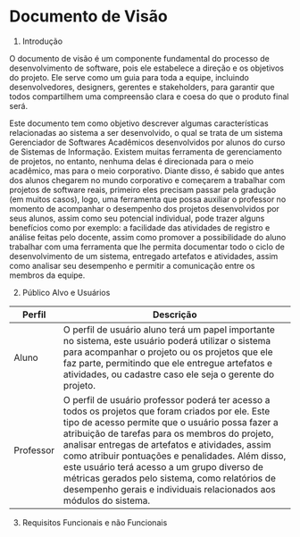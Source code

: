 # Documento de Visão

1. Introdução 

O documento de visão é um componente fundamental do processo de desenvolvimento de software, pois ele estabelece a direção e os objetivos do projeto. Ele serve como um guia para toda a equipe, incluindo desenvolvedores, designers, gerentes e stakeholders, para garantir que todos compartilhem uma compreensão clara e coesa do que o produto final será. 

Este documento tem como objetivo descrever algumas características relacionadas ao sistema a ser desenvolvido, o qual se trata de um sistema Gerenciador de Softwares Acadêmicos desenvolvidos por alunos do curso de Sistemas de Informação. Existem muitas ferramenta de gerenciamento de projetos, no entanto, nenhuma delas é direcionada para o meio acadêmico, mas para o meio corporativo. Diante disso, é sabido que antes dos alunos chegarem no mundo corporativo e começarem a trabalhar com projetos de software reais, primeiro eles precisam passar pela gradução (em muitos casos), logo, uma ferramenta que possa auxiliar o professor no momento de acompanhar o desempenho dos projetos desenvolvidos por seus alunos, assim como seu potencial individual, pode trazer alguns benefícios como por exemplo: a facilidade das atividades de registro e análise feitas pelo docente, assim como promover a possibilidade do aluno trabalhar com uma ferramenta que lhe permita documentar todo o ciclo de desenvolvimento de um sistema, entregado artefatos e atividades, assim como analisar seu desempenho e permitir a comunicação entre os membros da equipe. 

2. Público Alvo e Usuários

| Perfil | Descrição | 
| ------ | --------- |
| Aluno  | O perfil de usuário aluno terá um papel importante no sistema, este usuário poderá utilizar o sistema para acompanhar o projeto ou os projetos que ele faz parte, permitindo que ele entregue artefatos e atividades, ou cadastre caso ele seja o gerente do projeto. |
| Professor | O perfil de usuário professor poderá ter acesso a todos os projetos que foram criados por ele. Este tipo de acesso permite que o usuário possa fazer a atribuição de tarefas para os membros do projeto, analisar entregas de artefatos e atividades, assim como atribuir pontuações e penalidades. Além disso, este usuário terá acesso a um grupo diverso de métricas gerados pelo sistema, como relatórios de desempenho gerais e individuais relacionados aos módulos do sistema. |

3. Requisitos Funcionais e não Funcionais





